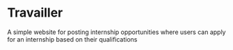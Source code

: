 # Travailler
A simple website for posting internship opportunities where users can apply for an internship based on their qualifications
